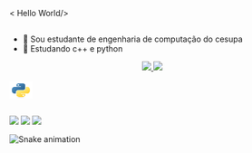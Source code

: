< Hello World/>
##
- 🔭 Sou estudante de engenharia de computação do cesupa
- 🌱 Estudando c++ e python

<div align="center">
  <a href="https://github.com/Andreimaia">
  <img height="180em" src="https://github-readme-stats.vercel.app/api?username=Andreimaia&show_icons=true&theme=dracula&include_all_commits=true&count_private=true"/>
  <img height="180em" src="https://github-readme-stats.vercel.app/api/top-langs/?username=Andreimaia&layout=compact&langs_count=7&theme=dracula"/>
</div>

<div style="display: inline_block"><br>
 
 
 <img align="center" alt="Rafa-Python" height="30" width="40" src="https://raw.githubusercontent.com/devicons/devicon/master/icons/python/python-original.svg">       
</div>

##

<div> 
  <a href="https://instagram.com/Andreimaia202" target="_blank"><img src="https://img.shields.io/badge/-Instagram-%23E4405F?style=for-the-badge&logo=instagram&logoColor=white" target="_blank"></a> 
  <a href = "mailto:contatoandreimaia202@gmail.com"><img src="https://img.shields.io/badge/-Gmail-%23333?style=for-the-badge&logo=gmail&logoColor=white" target="_blank"></a>
  <a href="https://www.linkedin.com/in/andrei-de-souza-537080253/" target="_blank"><img src="https://img.shields.io/badge/-LinkedIn-%230077B5?style=for-the-badge&logo=linkedin&logoColor=white" target="_blank"></a>
  
  </div>
  
 ![Snake animation](https://github.com/Andreimaia/Andreimaia/blob/output/github-contribution-grid-snake.svg)
